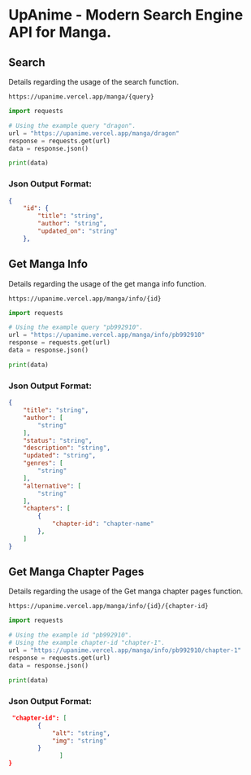 # UpAnime - Modern Search Engine API for Manga.

## Search
Details regarding the usage of the search function.
```
https://upanime.vercel.app/manga/{query}
```

```python
import requests

# Using the example query "dragon".
url = "https://upanime.vercel.app/manga/dragon"
response = requests.get(url)
data = response.json()

print(data)

```
### Json Output Format:
```json
{
    "id": {
        "title": "string",
        "author": "string",
        "updated_on": "string"
    },
```

## Get Manga Info
Details regarding the usage of the get manga info function.
```
https://upanime.vercel.app/manga/info/{id}
```

```python
import requests

# Using the example query "pb992910".
url = "https://upanime.vercel.app/manga/info/pb992910"
response = requests.get(url)
data = response.json()

print(data)
```
### Json Output Format:
```json
{
    "title": "string",
    "author": [
        "string"
    ],
    "status": "string",
    "description": "string",
    "updated": "string",
    "genres": [
        "string"
    ],
    "alternative": [
        "string"
    ],
    "chapters": [
        {
            "chapter-id": "chapter-name"
        },
    ]
}
```
## Get Manga Chapter Pages
Details regarding the usage of the Get manga chapter pages function.
```
https://upanime.vercel.app/manga/info/{id}/{chapter-id}
```
```python
import requests

# Using the example id "pb992910".
# Using the example chapter-id "chapter-1".
url = "https://upanime.vercel.app/manga/info/pb992910/chapter-1"
response = requests.get(url)
data = response.json()

print(data)

```
### Json Output Format:
```json
 "chapter-id": [
        {
            "alt": "string",
            "img": "string"
        }
              ]
}
```
